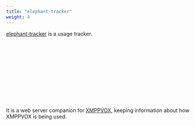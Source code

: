 ```yaml
---
title: "elephant-tracker"
weight: 4
---
```


[elephant-tracker](https://github.com/rhcarvalho/elephant-tracker) is a usage
tracker.

<p style="font-size: 72pt; line-height: 0.9; white-space: nowrap; overflow-y: hidden">
  <span class="glyphicon glyphicon-stats"></span><span class="glyphicon glyphicon-stats"></span><span class="glyphicon glyphicon-stats"></span>
</p>

It is a web server companion for [XMPPVOX](#project/xmppvox), keeping
information about how XMPPVOX is being used.
